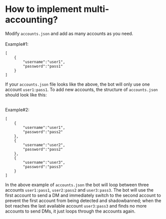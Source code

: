 # How to implement multi-accounting?
Modify ```accounts.json``` and add as many accounts as you need.<br><br>
Example#1:
```
[
    {
        "username":"user1",
        "password":"pass1"
    }
]
```
If your ```accounts.json``` file looks like the above, the bot will only use one account ```user1:pass1```. To add new accounts, the structure of ```accounts.json``` should look like this:
<br><br>

Example#2:
```
[
    {
        "username":"user1",
        "password":"pass2"
    },
    {
        "username":"user2",
        "password":"pass2"
    },
    {
        "username":"user3",
        "password":"pass3"
    }
]
```
In the above example of ```accounts.json``` the bot will loop between three accounts ```user1:pass1```, ```user2:pass2``` and ```user3:pass3```. The bot will use the first account to send a DM and immediately switch to the second account to prevent the first account from being detected and shadowbanned; when the bot reaches the last available account ```user3:pass3``` and finds no more accounts to send DMs, it just loops through the accounts again.
